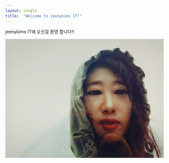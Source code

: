 ```yaml
---
layout: single
title:  "Welcome to jeenykims IT!"
---
```


jeenykims IT에 오신걸 환영 합니다!!

![h1](assets/h1-1708154376006-10.jpg)
